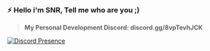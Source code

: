 ### ⚡ Hello i'm SNR, Tell me who are you ;)

> **My Personal Development Discord: discord.gg/8vpTevhJCK**

[![Discord Presence](https://lanyard.cnrad.dev/api/657296742848397346)](https://discord.com/users/657296742848397346)
